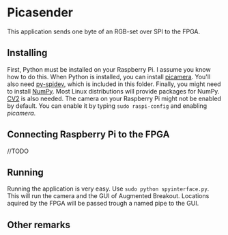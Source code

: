 # Picasender
This application sends one byte of an RGB-set over SPI to the FPGA.
## Installing
First, Python must be installed on your Raspberry Pi. I assume you know how to do this.
When Python is installed, you can install [picamera](https://picamera.readthedocs.org/en/release-1.10/install2.html). You'll also need [py-spidev](https://github.com/doceme/py-spidev), which is included in this folder. Finally, you might need to install [NumPy](http://docs.scipy.org/doc/numpy/user/install.html). Most Linux distributions will provide packages for NumPy. [CV2](http://opencv-python-tutroals.readthedocs.org/) is also needed.
The camera on your Raspberry Pi might not be enabled by default. You can enable it by typing `sudo raspi-config` and enabling *picamera*.

## Connecting Raspberry Pi to the FPGA
//TODO

## Running
Running the application is very easy. Use `sudo python spyinterface.py`. This will run the camera and the GUI of Augmented Breakout. Locations aquired by the FPGA will be passed trough a named pipe to the GUI.

## Other remarks


